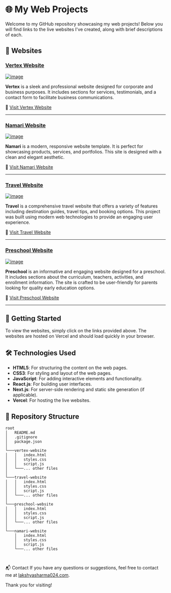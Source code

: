 # 🌐 My Web Projects

Welcome to my GitHub repository showcasing my web projects! Below you will find links to the live websites I've created, along with brief descriptions of each.

## 🌟 Websites

### [Vertex Website](https://vertex-plum.vercel.app/)
[![image](https://github.com/laxupaddhyay/web-templates/assets/95523785/c96b1599-c079-49dd-adeb-b28fd43f4490)](https://vertex-plum.vercel.app/)
 
**Vertex** is a sleek and professional website designed for corporate and business purposes. It includes sections for services, testimonials, and a contact form to facilitate business communications.

🔗 [Visit Vertex Website](https://vertex-plum.vercel.app/)

---

### [Namari Website](https://namari-pi.vercel.app/)
[![image](https://github.com/laxupaddhyay/web-templates/assets/95523785/f7f6287d-5820-42cf-904c-fbb18fd4d6e6)](https://namari-pi.vercel.app/)

**Namari** is a modern, responsive website template. It is perfect for showcasing products, services, and portfolios. This site is designed with a clean and elegant aesthetic.

🔗 [Visit Namari Website](https://namari-pi.vercel.app/)

---

### [Travel Website](https://travel-nu-six.vercel.app/)

[![image](https://github.com/laxupaddhyay/web-templates/assets/95523785/c3369f98-6612-4c0d-8dd8-3b65916ea6e7)](https://travel-nu-six.vercel.app/)
 
**Travel** is a comprehensive travel website that offers a variety of features including destination guides, travel tips, and booking options. This project was built using modern web technologies to provide an engaging user experience.

🔗 [Visit Travel Website](https://travel-nu-six.vercel.app/)

---

### [Preschool Website](https://preschool-nu.vercel.app/)
[![image](https://github.com/laxupaddhyay/web-templates/assets/95523785/c2d4b305-ace4-4e07-b694-2c0465f78295)](https://preschool-nu.vercel.app/)

**Preschool** is an informative and engaging website designed for a preschool. It includes sections about the curriculum, teachers, activities, and enrollment information. The site is crafted to be user-friendly for parents looking for quality early education options.

🔗 [Visit Preschool Website](https://preschool-nu.vercel.app/)

---



## 🚀 Getting Started

To view the websites, simply click on the links provided above. The websites are hosted on Vercel and should load quickly in your browser.

## 🛠 Technologies Used

- **HTML5**: For structuring the content on the web pages.
- **CSS3**: For styling and layout of the web pages.
- **JavaScript**: For adding interactive elements and functionality.
- **React.js**: For building user interfaces.
- **Next.js**: For server-side rendering and static site generation (if applicable).
- **Vercel**: For hosting the live websites.

## 📁 Repository Structure

```plaintext
root
│   README.md
│   .gitignore
│   package.json
│
└───vertex-website
│   │   index.html
│   │   styles.css
│   │   script.js
│   └───... other files
│
└───travel-website
│   │   index.html
│   │   styles.css
│   │   script.js
│   └───... other files
│
└───preschool-website
│   │   index.html
│   │   styles.css
│   │   script.js
│   └───... other files
│
└───namari-website
    │   index.html
    │   styles.css
    │   script.js
    └───... other files



```
📬 Contact
If you have any questions or suggestions, feel free to contact me at [lakshyasharma024.com](mailto:lakshyasharma024@gmail.com).

Thank you for visiting!
